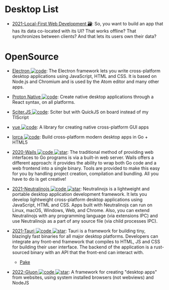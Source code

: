 # Desktop List

- [2021-Local-First Web Development 🗃️](https://localfirstweb.dev/): So, you want to build an app that has its data co-located with its UI? That works offline? That synchronizes between clients? And that lets its users own their data?

# OpenSource

- [Electron ![code](https://martrix-usa.oss-accelerate.aliyuncs.com/logo/code.svg)](https://github.com/electron/electron): The Electron framework lets you write cross-platform desktop applications using JavaScript, HTML and CSS. It is based on Node.js and Chromium and is used by the Atom editor and many other apps.

- [Proton Native ![code](https://martrix-usa.oss-accelerate.aliyuncs.com/logo/code.svg)](https://proton-native.js.org/#/): Create native desktop applications through a React syntax, on all platforms.

- [Sciter.JS ![code](https://martrix-usa.oss-accelerate.aliyuncs.com/logo/code.svg)](https://github.com/c-smile/sciter-js-sdk): Sciter but with QuickJS on board instead of my TIScript

- [yue ![code](https://martrix-usa.oss-accelerate.aliyuncs.com/logo/code.svg)](https://github.com/yue/yue): A library for creating native cross-platform GUI apps

- [lorca ![code](https://martrix-usa.oss-accelerate.aliyuncs.com/logo/code.svg)](https://github.com/zserge/lorca): Build cross-platform modern desktop apps in Go + HTML5

- [2020-Wails ![code](https://martrix-usa.oss-accelerate.aliyuncs.com/logo/code.svg) ![star](https://img.shields.io/github/stars/wailsapp/wails)](https://github.com/wailsapp/wails): The traditional method of providing web interfaces to Go programs is via a built-in web server. Wails offers a different approach: it provides the ability to wrap both Go code and a web frontend into a single binary. Tools are provided to make this easy for you by handling project creation, compilation and bundling. All you have to do is get creative!

- [2021-Neutralinojs ![code](https://martrix-usa.oss-accelerate.aliyuncs.com/logo/code.svg) ![star](https://img.shields.io/github/stars/neutralinojs/neutralinojs)](https://github.com/neutralinojs/neutralinojs): Neutralinojs is a lightweight and portable desktop application development framework. It lets you develop lightweight cross-platform desktop applications using JavaScript, HTML and CSS. Apps built with Neutralinojs can run on Linux, macOS, Windows, Web, and Chrome. Also, you can extend Neutralinojs with any programming language (via extensions IPC) and use Neutralinojs as a part of any source file (via child processes IPC).

- [2021-Tauri ![code](https://martrix-usa.oss-accelerate.aliyuncs.com/logo/code.svg) ![star](https://img.shields.io/github/stars/tauri-apps/tauri)](https://github.com/tauri-apps/tauri): Tauri is a framework for building tiny, blazingly fast binaries for all major desktop platforms. Developers can integrate any front-end framework that compiles to HTML, JS and CSS for building their user interface. The backend of the application is a rust-sourced binary with an API that the front-end can interact with.

  - [Pake](https://github.com/tw93/Pake)

- [2022-Gluon ![code](https://martrix-usa.oss-accelerate.aliyuncs.com/logo/code.svg) ![star](https://img.shields.io/github/stars/gluon-framework/gluon)](https://github.com/gluon-framework/gluon): A framework for creating "desktop apps" from websites, using system installed browsers (not webviews) and NodeJS

